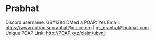 # Prabhat

Discord username: GS#1384
DMed a POAP: Yes
Email: https://www.notion.soprabhat@dicce.org | gs_prabhat@hotmail.com
Unique POAP Link: http://POAP.xyz/claim/ubvnjj